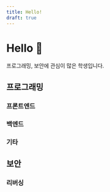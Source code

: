 ```yaml
---
title: Hello!
draft: true
---
```


# Hello 👋
프로그래밍, 보안에 관심이 많은 학생입니다.

## 프로그래밍

### 프론트엔드

### 백엔드

### 기타

## 보안

### 리버싱


